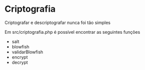 # Criptografia
Criptografar e descriptografar nunca foi tão simples

Em src/criptografia.php é possível encontrar as seguintes funções

* salt
* blowfish
* validarBlowfish
* encrypt
* decrypt



